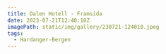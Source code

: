 ```yaml
---
title: Dalen Hotell - Framsida
date: 2023-07-21T12:40:10Z
imagePath: static/img/gallery/230721-124010.jpeg
tags:
  - Hardanger-Bergen
---
```

